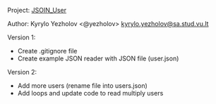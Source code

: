 Project: [JSOIN_User](https://github.com/yezholov/JSOIN_User)

Author: Kyrylo Yezholov <@yezholov> <kyrylo.yezholov@sa.stud.vu.lt>

Version 1:
- Create .gitignore file
- Create example JSON reader with JSON file (user.json)

Version 2:
- Add more users (rename file into users.json)
- Add loops and update code to read multiply users